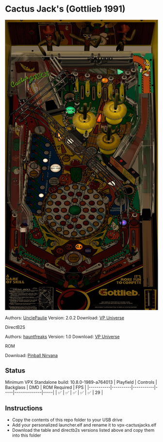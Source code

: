 # Cactus Jack's (Gottlieb 1991)

![Table Preview](../../images/vpx-cactusjacks.jpeg)

Authors: [UnclePaulie](https://vpuniverse.com/profile/16685-unclepaulie/)
Version: 2.0.2
Download: [VP Universe](https://vpuniverse.com/files/file/9373-cactus-jacks-gottlieb-1991-w-vr-room/)

DirectB2S

Authors: [hauntfreaks](https://vpuniverse.com/profile/5216-hauntfreaks/)
Version: 1.0
Download: [VP Universe](https://vpuniverse.com/files/file/17499-cactus-jacks-premier-1991-b2s/)

ROM

Download: [Pinball Nirvana](https://pinballnirvana.com/forums/resources/cactjack.1644/)

## Status 

Minimum VPX Standalone build: 10.8.0-1989-a764013
| Playfield | Controls | Backglass | DMD | ROM Required | FPS | 
|-----------|----------|-----------|-----|--------------|-----|
| :white_check_mark: | :white_check_mark: | :white_check_mark: | :white_check_mark: | :white_check_mark: | 29 |

## Instructions

- Copy the contents of this repo folder to your USB drive
- Add your personalized launcher.elf and rename it to vpx-cactusjacks.elf
- Download the table and directb2s versions listed above and copy them into this folder
